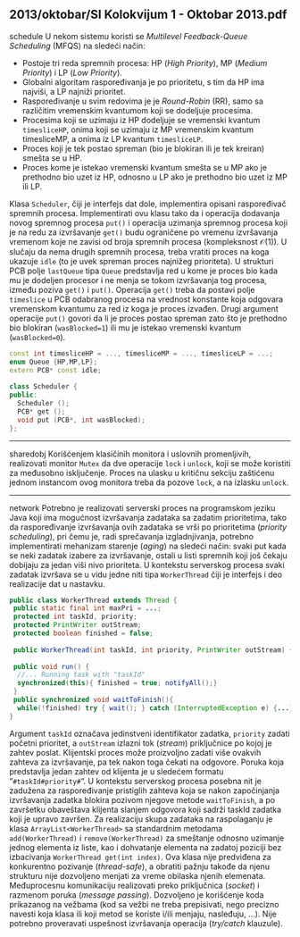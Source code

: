2013/oktobar/SI Kolokvijum 1 - Oktobar 2013.pdf
--------------------------------------------------------------------------------
schedule
U nekom sistemu koristi se *Multilevel Feedback-Queue Scheduling* (MFQS) na sledeći način:

- Postoje  tri  reda  spremnih  procesa:  HP  (*High Priority*),  MP  (*Medium Priority*)  i  LP (*Low Priority*). 
- Globalni  algoritam  raspoređivanja  je po prioritetu, s tim da HP ima najviši, a LP najniži prioritet. 
- Raspoređivanje  u  svim  redovima  je  je *Round-Robin* (RR),  samo  sa  različitim vremenskim kvantumom koji se dodeljuje procesima. 
- Procesima  koji  se  uzimaju  iz  HP  dodeljuje  se  vremenski  kvantum `timesliceHP`, onima  koji  se  uzimaju  iz  MP  vremenskim  kvantum timesliceMP,  a  onima  iz  LP kvantum `timesliceLP`. 
- Proces koji je tek postao spreman (bio je blokiran ili je tek kreiran) smešta se u HP. 
- Proces kome je istekao vremenski kvantum smešta se u MP ako je prethodno bio uzet iz HP, odnosno u LP ako je prethodno bio uzet iz MP ili LP. 

Klasa `Scheduler`,  čiji  je  interfejs  dat  dole,  implementira  opisani  raspoređivač  spremnih procesa.  Implementirati  ovu  klasu  tako  da  i  operacija  dodavanja  novog  spremnog  procesa `put()` i operacija uzimanja spremnog procesa koji je na redu za izvršavanje `get()` budu ograničene po  vremenu  izvršavanja  vremenom  koje  ne  zavisi  od  broja  spremnih  procesa (kompleksnost $\mathcal{O}(1)$). U slučaju da nema drugih spremnih procesa, treba vratiti proces na koga ukazuje `idle` (to je uvek spreman proces najnižeg prioriteta). U strukturi PCB polje `lastQueue` tipa `Queue` predstavlja  red  u  kome  je  proces  bio  kada  mu  je  dodeljen  procesor  i  ne  menja  se tokom  izvršavanja  tog  procesa,  između  poziva `get()` i `put()`.  Operacija `get()` treba  da postavi  polje `timeslice` u PCB odabranog  procesa  na  vrednost  konstante  koja odgovara vremenskom kvantumu za red iz koga je proces izvađen. Drugi argument operacije `put()` govori da li je proces postao spreman zato što je prethodno bio blokiran (`wasBlocked=1`)  ili mu je istekao vremenski kvantum (`wasBlocked=0`). 
```cpp
const int timesliceHP = ..., timesliceMP = ..., timesliceLP = ...; 
enum Queue {HP,MP,LP}; 
extern PCB* const idle; 
 
class Scheduler { 
public:  
  Scheduler (); 
  PCB* get (); 
  void put (PCB*, int wasBlocked); 
}; 
```

--------------------------------------------------------------------------------
sharedobj
Korišćenjem klasičinih monitora i uslovnih promenljivih, realizovati monitor `Mutex` da  dve operacije `lock` i `unlock`, koji se može koristiti za međusobno isključenje. Proces na ulasku u kritičnu  sekciju  zaštićenu  jednom  instancom  ovog  monitora  treba  da  pozove `lock`,  a  na izlasku `unlock`. 
 
--------------------------------------------------------------------------------
network
Potrebno  je  realizovati serverski  proces na  programskom  jeziku  Java koji ima mogućnost izvršavanja  zadataka sa zadatim prioritetima,  tako  da  raspoređivanje  izvršavanja ovih zadataka se vrši  po  prioritetima  (*priority scheduling*),   pri  čemu  je, radi  sprečavanja izgladnjivanja, potrebno  implementirati mehanizam starenje  (*aging*) na sledeći način:  svaki put kada se neki zadatak izabere za izvršavanje, ostali u listi spremnih koji još čekaju dobijaju za jedan viši nivo prioriteta. U kontekstu serverskog procesa svaki zadatak izvršava se u vidu jedne niti tipa `WorkerThread` čiji je interfejs i deo realizacije dat u nastavku.
```java
public class WorkerThread extends Thread { 
 public static final int maxPri = ...; 
 protected int taskId, priority; 
 protected PrintWriter outStream; 
 protected boolean finished = false; 
  
 public WorkerThread(int taskId, int priority, PrintWriter outStream) {...} 
  
 public void run() { 
  //... Running task with "taskId" 
  synchronized(this){ finished = true; notifyAll();} 
 } 
 public synchronized void waitToFinish(){ 
  while(!finished) try { wait(); } catch (InterruptedException e) {...} 
}
```
Argument `taskId` označava  jedinstveni  identifikator  zadatka, `priority` zadati početni prioritet,  a `outStream` izlazni  tok  (*stream*) priključnice po kojoj je zahtev poslat. Klijentski proces može proizvoljno zadati više ovakvih zahteva za izvršavanje, pa tek nakon toga čekati na  odgovore. Poruka koja  predstavlja  jedan  zahtev  od  klijenta  je u  sledećem  formatu “`#taskId#priority#`“. U   kontekstu   serverskog procesa  posebna  nit  je  zadužena  za raspoređivanje  pristiglih  zahteva  koja se nakon  započinjanja  izvršavanja  zadatka blokira pozivom njegove metode `waitToFinish`, a  po  završetku  obaveštava  klijenta  slanjem odgovora koji sadrži taskId zadatka koji je upravo završen. Za realizaciju skupa zadataka na raspolaganju je klasa `ArrayList<WorkerThread>` sa standardnim metodama  `add(WorkerThread)` i `remove(WorkerThread)` za  smeštanje  odnosno  uzimanje   jednog elementa   iz   liste, kao   i   dohvatanje elementa na   zadatoj   poziciji   bez   izbacivanja  `WorkerThread get(int index)`.  Ova  klasa nije  predviđena za  konkurentno  pozivanje (*thread-safe*),  a obratiti pažnju takođe da njenu strukturu  nije dozvoljeno  menjati za  vreme obilaska njenih   elemenata. Međuprocesnu  komunikaciju  realizovati  preko  priključnica (*socket*) i razmenom poruka (*message passing*). Dozvoljeno je korišćenje koda prikazanog na vežbama (kod sa vežbi ne treba prepisivati, nego precizno navesti koja klasa ili koji metod se koriste i/ili menjaju, nasleđuju, ...). Nije potrebno proveravati uspešnost izvršavanja operacija (*try/catch* klauzule). 
